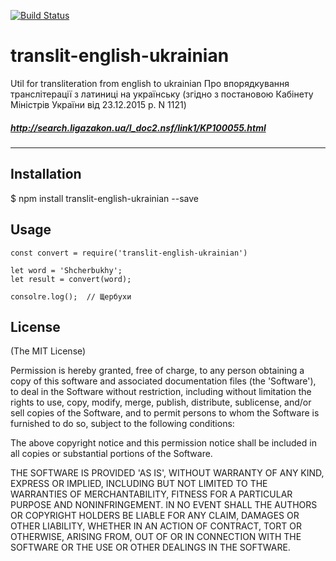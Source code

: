 [![Build Status](https://travis-ci.org/MarkovSergii/translit-english-ukrainian.svg?branch=master)](https://travis-ci.org/MarkovSergii/translit-english-ukrainian)

# translit-english-ukrainian
Util for transliteration from english to ukrainian
Про впорядкування транслітерації з латиницi на українську
(згідно з постановою Кабінету Міністрів України від 23.12.2015 р. N 1121)
##### http://search.ligazakon.ua/l_doc2.nsf/link1/KP100055.html

---
## Installation

$ npm install translit-english-ukrainian --save

## Usage
```
const convert = require('translit-english-ukrainian')

let word = 'Shcherbukhy';
let result = convert(word); 

consolre.log();  // Щербухи
```

## License

(The MIT License)

Permission is hereby granted, free of charge, to any person obtaining a copy of this software and associated documentation files (the 'Software'), to deal in the Software without restriction, including without limitation the rights to use, copy, modify, merge, publish, distribute, sublicense, and/or sell copies of the Software, and to permit persons to whom the Software is furnished to do so, subject to the following conditions:

The above copyright notice and this permission notice shall be included in all copies or substantial portions of the Software.

THE SOFTWARE IS PROVIDED 'AS IS', WITHOUT WARRANTY OF ANY KIND, EXPRESS OR IMPLIED, INCLUDING BUT NOT LIMITED TO THE WARRANTIES OF MERCHANTABILITY, FITNESS FOR A PARTICULAR PURPOSE AND NONINFRINGEMENT. IN NO EVENT SHALL THE AUTHORS OR COPYRIGHT HOLDERS BE LIABLE FOR ANY CLAIM, DAMAGES OR OTHER LIABILITY, WHETHER IN AN ACTION OF CONTRACT, TORT OR OTHERWISE, ARISING FROM, OUT OF OR IN CONNECTION WITH THE SOFTWARE OR THE USE OR OTHER DEALINGS IN THE SOFTWARE.